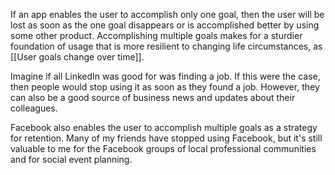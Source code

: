 If an app enables the user to accomplish only one goal, then the user will be lost as soon as the one goal disappears or is accomplished better by using some other product. Accomplishing multiple goals makes for a sturdier foundation of usage that is more resilient to changing life circumstances, as [[User goals change over time]].

Imagine if all LinkedIn was good for was finding a job. If this were the case, then people would stop using it as soon as they found a job. However, they can also be a good source of business news and updates about their colleagues.

Facebook also enables the user to accomplish multiple goals as a strategy for retention. Many of my friends have stopped using Facebook, but it's still valuable to me for the Facebook groups of local professional communities and for social event planning.